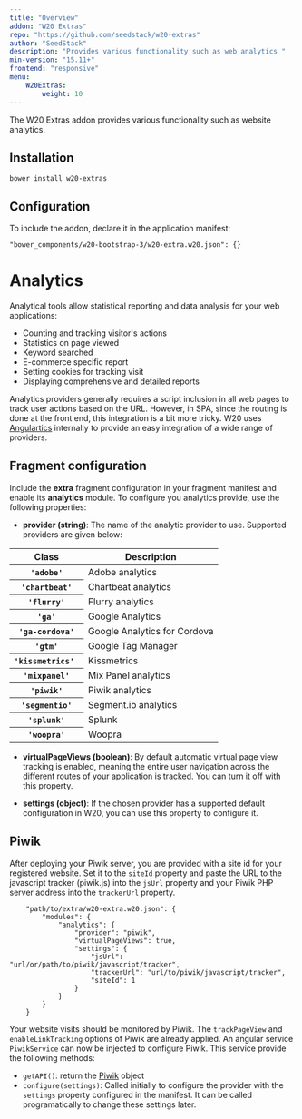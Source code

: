 ```yaml
---
title: "Overview"
addon: "W20 Extras"
repo: "https://github.com/seedstack/w20-extras"
author: "SeedStack"
description: "Provides various functionality such as web analytics "
min-version: "15.11+"
frontend: "responsive"
menu:
    W20Extras:
        weight: 10
---
```


The W20 Extras addon provides various functionality such as website analytics.

## Installation

```
bower install w20-extras
```

## Configuration

To include the addon, declare it in the application manifest:

```
"bower_components/w20-bootstrap-3/w20-extra.w20.json": {}
```

# Analytics

Analytical tools allow statistical reporting and data analysis for your web applications:

- Counting and tracking visitor's actions
- Statistics on page viewed
- Keyword searched
- E-commerce specific report
- Setting cookies for tracking visit
- Displaying comprehensive and detailed reports

Analytics providers generally requires a script inclusion in all web pages to track user actions based on the URL. However, in SPA, since the routing is done
at the front end, this integration is a bit more tricky. W20 uses [Angulartics](http://luisfarzati.github.io/angulartics/) internally to provide an easy 
integration of a wide range of providers.

## Fragment configuration

Include the **extra** fragment configuration in your fragment manifest and enable its **analytics** module. To configure
you analytics provide, use the following properties:

- **provider (string)**: The name of the analytic provider to use. Supported providers are given below:

<div class="table-responsive">
    <table class="table table-bordered table-striped">
      <colgroup>
        <col class="col-xs-1">
        <col class="col-xs-7">
      </colgroup>
      <thead>
        <tr>
          <th>Class</th>
          <th>Description</th>
        </tr>
      </thead>
      <tbody>
        <tr>
          <th scope="row">
            <code>'adobe'</code>
          </th>
          <td> Adobe analytics</td>
        </tr>
        <tr>
          <th scope="row">
            <code>'chartbeat'</code>
          </th>
          <td>Chartbeat analytics  </td>
        </tr>
        <tr>
          <th scope="row">
            <code>'flurry'</code>
          </th>
          <td>Flurry analytics </td>
        </tr>
        <tr>
          <th scope="row">
            <code>'ga'</code>
          </th>
          <td>Google Analytics</td>
        </tr>
        <tr>
          <th scope="row">
            <code>'ga-cordova'</code>
          </th>
          <td> Google Analytics for Cordova</td>
        </tr>
        <tr>
          <th scope="row">
            <code>'gtm'</code>
          </th>
          <td> Google Tag Manager </td>
        </tr>
        <tr>
          <th scope="row">
            <code>'kissmetrics' </code>
          </th>
          <td> Kissmetrics </td>
        </tr>
        <tr>
          <th scope="row">
            <code>'mixpanel'</code>
          </th>
          <td> Mix Panel analytics </td>
        </tr>
        <tr>
          <th scope="row">
            <code>'piwik'</code>
          </th>
          <td> Piwik analytics </td>
        </tr>
        <tr>
          <th scope="row">
            <code>'segmentio'</code>
          </th>
          <td> Segment.io analytics </td>
        </tr>
        <tr>
          <th scope="row">
            <code>'splunk'</code>
          </th>
          <td> Splunk </td>
        </tr>
        <tr>
          <th scope="row">
            <code>'woopra'</code>
          </th>
          <td> Woopra </td>
        </tr>
      </tbody>
    </table>
  </div>
  
- **virtualPageViews (boolean)**: By default automatic virtual page view tracking is enabled, meaning the entire user navigation across the different routes
 of your application is tracked. You can turn it off with this property.

- **settings (object)**: If the chosen provider has a supported default configuration in W20, you can use this property to configure it.

## Piwik

After deploying your Piwik server, you are provided with a site id for your registered website. Set it to the `siteId` property and paste the URL to the
javascript tracker (piwik.js) into the `jsUrl` property and your Piwik PHP server address into the `trackerUrl` property. 

```
    "path/to/extra/w20-extra.w20.json": {
        "modules": {
            "analytics": {
                "provider": "piwik",
                "virtualPageViews": true,
                "settings": {
                    "jsUrl": "url/or/path/to/piwik/javascript/tracker",
                    "trackerUrl": "url/to/piwik/javascript/tracker",
                    "siteId": 1
                }
            }
        }
    }
```

Your website visits should be monitored by Piwik. The `trackPageView` and `enableLinkTracking` options of Piwik are already applied.
An angular service `PiwikService` can now be injected to configure Piwik. This service provide the following methods:

- `getAPI()`: return the [Piwik](http://developer.piwik.org/api-reference/tracking-javascript) object 
- `configure(settings)`: Called initially to configure the provider with the `settings` property configured in the manifest. It can be called programatically to 
   change these settings later.
   